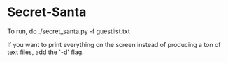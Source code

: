 # Secret-Santa

To run, do ./secret_santa.py -f guestlist.txt

If you want to print everything on the screen instead of producing a ton of text files, add the '-d' flag.
